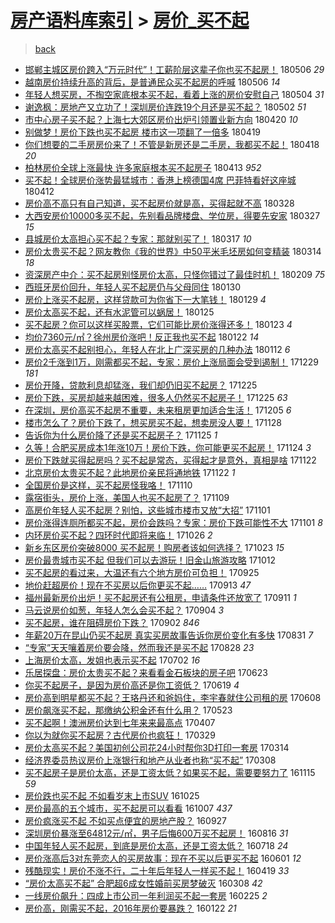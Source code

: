 [房产语料库索引](../../README.md)  > [房价_买不起](房价_买不起.md)
====
> [back](../README.md)

- [邯郸主城区房价跨入“万元时代”！工薪阶层这辈子你也买不起房！](http://jkwz.applinzi.com/ittc/7100001957332911120.html#%E9%82%AF%E9%83%B8%E4%B8%BB%E5%9F%8E%E5%8C%BA%E6%88%BF%E4%BB%B7%E8%B7%A8%E5%85%A5%E2%80%9C%E4%B8%87%E5%85%83%E6%97%B6%E4%BB%A3%E2%80%9D%EF%BC%81%E5%B7%A5%E8%96%AA%E9%98%B6%E5%B1%82%E8%BF%99%E8%BE%88%E5%AD%90%E4%BD%A0%E4%B9%9F%E4%B9%B0%E4%B8%8D%E8%B5%B7%E6%88%BF%EF%BC%81) 180506 *29* 
- [越南房价持续升高的背后，是普通民众买不起房的呼喊](http://jkwz.applinzi.com/ittc/7099959942087967761.html#%E8%B6%8A%E5%8D%97%E6%88%BF%E4%BB%B7%E6%8C%81%E7%BB%AD%E5%8D%87%E9%AB%98%E7%9A%84%E8%83%8C%E5%90%8E%EF%BC%8C%E6%98%AF%E6%99%AE%E9%80%9A%E6%B0%91%E4%BC%97%E4%B9%B0%E4%B8%8D%E8%B5%B7%E6%88%BF%E7%9A%84%E5%91%BC%E5%96%8A) 180506 *14* 
- [年轻人想买房，不掏空家底根本买不起，看着上涨的房价安慰自己](http://jkwz.applinzi.com/ittc/7098934873635161099.html#%E5%B9%B4%E8%BD%BB%E4%BA%BA%E6%83%B3%E4%B9%B0%E6%88%BF%EF%BC%8C%E4%B8%8D%E6%8E%8F%E7%A9%BA%E5%AE%B6%E5%BA%95%E6%A0%B9%E6%9C%AC%E4%B9%B0%E4%B8%8D%E8%B5%B7%EF%BC%8C%E7%9C%8B%E7%9D%80%E4%B8%8A%E6%B6%A8%E7%9A%84%E6%88%BF%E4%BB%B7%E5%AE%89%E6%85%B0%E8%87%AA%E5%B7%B1) 180504 *31* 
- [谢逸枫：房地产又立功了！深圳房价连跌19个月还是买不起？](http://jkwz.applinzi.com/ittc/7098642888743453707.html#%E8%B0%A2%E9%80%B8%E6%9E%AB%EF%BC%9A%E6%88%BF%E5%9C%B0%E4%BA%A7%E5%8F%88%E7%AB%8B%E5%8A%9F%E4%BA%86%EF%BC%81%E6%B7%B1%E5%9C%B3%E6%88%BF%E4%BB%B7%E8%BF%9E%E8%B7%8C19%E4%B8%AA%E6%9C%88%E8%BF%98%E6%98%AF%E4%B9%B0%E4%B8%8D%E8%B5%B7%EF%BC%9F) 180502 *51* 
- [市中心房子买不起？上海七大郊区房价出炉引领置业新方向](http://jkwz.applinzi.com/ittc/7093986099758367754.html#%E5%B8%82%E4%B8%AD%E5%BF%83%E6%88%BF%E5%AD%90%E4%B9%B0%E4%B8%8D%E8%B5%B7%EF%BC%9F%E4%B8%8A%E6%B5%B7%E4%B8%83%E5%A4%A7%E9%83%8A%E5%8C%BA%E6%88%BF%E4%BB%B7%E5%87%BA%E7%82%89%E5%BC%95%E9%A2%86%E7%BD%AE%E4%B8%9A%E6%96%B0%E6%96%B9%E5%90%91) 180420 *10* 
- [别做梦！房价下跌也买不起房 楼市这一项翻了一倍多](http://jkwz.applinzi.com/ittc/7093617120065881094.html#%E5%88%AB%E5%81%9A%E6%A2%A6%EF%BC%81%E6%88%BF%E4%BB%B7%E4%B8%8B%E8%B7%8C%E4%B9%9F%E4%B9%B0%E4%B8%8D%E8%B5%B7%E6%88%BF+%E6%A5%BC%E5%B8%82%E8%BF%99%E4%B8%80%E9%A1%B9%E7%BF%BB%E4%BA%86%E4%B8%80%E5%80%8D%E5%A4%9A) 180419  
- [你们想要的二手房房价来了！不管是新房还是二手房，我都买不起！](http://jkwz.applinzi.com/ittc/7093046081124566033.html#%E4%BD%A0%E4%BB%AC%E6%83%B3%E8%A6%81%E7%9A%84%E4%BA%8C%E6%89%8B%E6%88%BF%E6%88%BF%E4%BB%B7%E6%9D%A5%E4%BA%86%EF%BC%81%E4%B8%8D%E7%AE%A1%E6%98%AF%E6%96%B0%E6%88%BF%E8%BF%98%E6%98%AF%E4%BA%8C%E6%89%8B%E6%88%BF%EF%BC%8C%E6%88%91%E9%83%BD%E4%B9%B0%E4%B8%8D%E8%B5%B7%EF%BC%81) 180418 *20* 
- [柏林房价全球上涨最快 许多家庭根本买不起房子](http://jkwz.applinzi.com/ittc/7091371819888280587.html#%E6%9F%8F%E6%9E%97%E6%88%BF%E4%BB%B7%E5%85%A8%E7%90%83%E4%B8%8A%E6%B6%A8%E6%9C%80%E5%BF%AB+%E8%AE%B8%E5%A4%9A%E5%AE%B6%E5%BA%AD%E6%A0%B9%E6%9C%AC%E4%B9%B0%E4%B8%8D%E8%B5%B7%E6%88%BF%E5%AD%90) 180413 *952* 
- [买不起！全球房价涨势最猛城市：香港上榜德国4席 巴菲特看好这座城](http://jkwz.applinzi.com/ittc/7091060125085467659.html#%E4%B9%B0%E4%B8%8D%E8%B5%B7%EF%BC%81%E5%85%A8%E7%90%83%E6%88%BF%E4%BB%B7%E6%B6%A8%E5%8A%BF%E6%9C%80%E7%8C%9B%E5%9F%8E%E5%B8%82%EF%BC%9A%E9%A6%99%E6%B8%AF%E4%B8%8A%E6%A6%9C%E5%BE%B7%E5%9B%BD4%E5%B8%AD+%E5%B7%B4%E8%8F%B2%E7%89%B9%E7%9C%8B%E5%A5%BD%E8%BF%99%E5%BA%A7%E5%9F%8E) 180412  
- [房价高不高只有自己知道，买不起房价就是高，买得起就不高](http://jkwz.applinzi.com/ittc/7085636168622539782.html#%E6%88%BF%E4%BB%B7%E9%AB%98%E4%B8%8D%E9%AB%98%E5%8F%AA%E6%9C%89%E8%87%AA%E5%B7%B1%E7%9F%A5%E9%81%93%EF%BC%8C%E4%B9%B0%E4%B8%8D%E8%B5%B7%E6%88%BF%E4%BB%B7%E5%B0%B1%E6%98%AF%E9%AB%98%EF%BC%8C%E4%B9%B0%E5%BE%97%E8%B5%B7%E5%B0%B1%E4%B8%8D%E9%AB%98) 180328  
- [大西安房价10000多买不起，先别看品牌楼盘、学位房，得要先安家](http://jkwz.applinzi.com/ittc/7085216066483782662.html#%E5%A4%A7%E8%A5%BF%E5%AE%89%E6%88%BF%E4%BB%B710000%E5%A4%9A%E4%B9%B0%E4%B8%8D%E8%B5%B7%EF%BC%8C%E5%85%88%E5%88%AB%E7%9C%8B%E5%93%81%E7%89%8C%E6%A5%BC%E7%9B%98%E3%80%81%E5%AD%A6%E4%BD%8D%E6%88%BF%EF%BC%8C%E5%BE%97%E8%A6%81%E5%85%88%E5%AE%89%E5%AE%B6) 180327 *15* 
- [县城房价太高担心买不起？专家：那就别买了！](http://jkwz.applinzi.com/ittc/7081351435491214342.html#%E5%8E%BF%E5%9F%8E%E6%88%BF%E4%BB%B7%E5%A4%AA%E9%AB%98%E6%8B%85%E5%BF%83%E4%B9%B0%E4%B8%8D%E8%B5%B7%EF%BC%9F%E4%B8%93%E5%AE%B6%EF%BC%9A%E9%82%A3%E5%B0%B1%E5%88%AB%E4%B9%B0%E4%BA%86%EF%BC%81) 180317 *10* 
- [房价太贵买不起？网友教你《我的世界》中50平米毛坯房如何变精装](http://jkwz.applinzi.com/ittc/7080405910365406214.html#%E6%88%BF%E4%BB%B7%E5%A4%AA%E8%B4%B5%E4%B9%B0%E4%B8%8D%E8%B5%B7%EF%BC%9F%E7%BD%91%E5%8F%8B%E6%95%99%E4%BD%A0%E3%80%8A%E6%88%91%E7%9A%84%E4%B8%96%E7%95%8C%E3%80%8B%E4%B8%AD50%E5%B9%B3%E7%B1%B3%E6%AF%9B%E5%9D%AF%E6%88%BF%E5%A6%82%E4%BD%95%E5%8F%98%E7%B2%BE%E8%A3%85) 180314 *18* 
- [资深房产中介：买不起房别怪房价太高，只怪你错过了最佳时机！](http://jkwz.applinzi.com/ittc/7068124112273015825.html#%E8%B5%84%E6%B7%B1%E6%88%BF%E4%BA%A7%E4%B8%AD%E4%BB%8B%EF%BC%9A%E4%B9%B0%E4%B8%8D%E8%B5%B7%E6%88%BF%E5%88%AB%E6%80%AA%E6%88%BF%E4%BB%B7%E5%A4%AA%E9%AB%98%EF%BC%8C%E5%8F%AA%E6%80%AA%E4%BD%A0%E9%94%99%E8%BF%87%E4%BA%86%E6%9C%80%E4%BD%B3%E6%97%B6%E6%9C%BA%EF%BC%81) 180209 *75* 
- [西班牙房价回升，年轻人买不起房仍与父母同住](http://jkwz.applinzi.com/ittc/7064374394069976071.html#%E8%A5%BF%E7%8F%AD%E7%89%99%E6%88%BF%E4%BB%B7%E5%9B%9E%E5%8D%87%EF%BC%8C%E5%B9%B4%E8%BD%BB%E4%BA%BA%E4%B9%B0%E4%B8%8D%E8%B5%B7%E6%88%BF%E4%BB%8D%E4%B8%8E%E7%88%B6%E6%AF%8D%E5%90%8C%E4%BD%8F) 180130  
- [房价上涨买不起房，这样贷款可为你省下一大笔钱！](http://jkwz.applinzi.com/ittc/7064047863707730961.html#%E6%88%BF%E4%BB%B7%E4%B8%8A%E6%B6%A8%E4%B9%B0%E4%B8%8D%E8%B5%B7%E6%88%BF%EF%BC%8C%E8%BF%99%E6%A0%B7%E8%B4%B7%E6%AC%BE%E5%8F%AF%E4%B8%BA%E4%BD%A0%E7%9C%81%E4%B8%8B%E4%B8%80%E5%A4%A7%E7%AC%94%E9%92%B1%EF%BC%81) 180129 *4* 
- [房价太高买不起，还有水泥管可以蜗居！](http://jkwz.applinzi.com/ittc/7062563410992956432.html#%E6%88%BF%E4%BB%B7%E5%A4%AA%E9%AB%98%E4%B9%B0%E4%B8%8D%E8%B5%B7%EF%BC%8C%E8%BF%98%E6%9C%89%E6%B0%B4%E6%B3%A5%E7%AE%A1%E5%8F%AF%E4%BB%A5%E8%9C%97%E5%B1%85%EF%BC%81) 180125  
- [买不起房？你可以这样买股票，它们可能比房价涨得还多！](http://jkwz.applinzi.com/ittc/7061843733182415888.html#%E4%B9%B0%E4%B8%8D%E8%B5%B7%E6%88%BF%EF%BC%9F%E4%BD%A0%E5%8F%AF%E4%BB%A5%E8%BF%99%E6%A0%B7%E4%B9%B0%E8%82%A1%E7%A5%A8%EF%BC%8C%E5%AE%83%E4%BB%AC%E5%8F%AF%E8%83%BD%E6%AF%94%E6%88%BF%E4%BB%B7%E6%B6%A8%E5%BE%97%E8%BF%98%E5%A4%9A%EF%BC%81) 180123 *4* 
- [均价7360元/㎡？徐州房价涨吧！反正我也买不起](http://jkwz.applinzi.com/ittc/7061343982154417158.html#%E5%9D%87%E4%BB%B77360%E5%85%83%2F%E3%8E%A1%EF%BC%9F%E5%BE%90%E5%B7%9E%E6%88%BF%E4%BB%B7%E6%B6%A8%E5%90%A7%EF%BC%81%E5%8F%8D%E6%AD%A3%E6%88%91%E4%B9%9F%E4%B9%B0%E4%B8%8D%E8%B5%B7) 180122 *14* 
- [房价太高买不起别担心，年轻人在北上广深买房的几种办法](http://jkwz.applinzi.com/ittc/7057731307444896775.html#%E6%88%BF%E4%BB%B7%E5%A4%AA%E9%AB%98%E4%B9%B0%E4%B8%8D%E8%B5%B7%E5%88%AB%E6%8B%85%E5%BF%83%EF%BC%8C%E5%B9%B4%E8%BD%BB%E4%BA%BA%E5%9C%A8%E5%8C%97%E4%B8%8A%E5%B9%BF%E6%B7%B1%E4%B9%B0%E6%88%BF%E7%9A%84%E5%87%A0%E7%A7%8D%E5%8A%9E%E6%B3%95) 180112 *6* 
- [房价2千涨到1万，刚需都买不起，专家：房价上涨局面会受到遏制！](http://jkwz.applinzi.com/ittc/7052451942884705296.html#%E6%88%BF%E4%BB%B72%E5%8D%83%E6%B6%A8%E5%88%B01%E4%B8%87%EF%BC%8C%E5%88%9A%E9%9C%80%E9%83%BD%E4%B9%B0%E4%B8%8D%E8%B5%B7%EF%BC%8C%E4%B8%93%E5%AE%B6%EF%BC%9A%E6%88%BF%E4%BB%B7%E4%B8%8A%E6%B6%A8%E5%B1%80%E9%9D%A2%E4%BC%9A%E5%8F%97%E5%88%B0%E9%81%8F%E5%88%B6%EF%BC%81) 171229 *181* 
- [房价开降，贷款利息却猛涨，我们却仍旧买不起房？](http://jkwz.applinzi.com/ittc/7051044953185059857.html#%E6%88%BF%E4%BB%B7%E5%BC%80%E9%99%8D%EF%BC%8C%E8%B4%B7%E6%AC%BE%E5%88%A9%E6%81%AF%E5%8D%B4%E7%8C%9B%E6%B6%A8%EF%BC%8C%E6%88%91%E4%BB%AC%E5%8D%B4%E4%BB%8D%E6%97%A7%E4%B9%B0%E4%B8%8D%E8%B5%B7%E6%88%BF%EF%BC%9F) 171225  
- [房价下跌，买房却越来越困难，很多人仍然买不起房子！](http://jkwz.applinzi.com/ittc/7050796087516857361.html#%E6%88%BF%E4%BB%B7%E4%B8%8B%E8%B7%8C%EF%BC%8C%E4%B9%B0%E6%88%BF%E5%8D%B4%E8%B6%8A%E6%9D%A5%E8%B6%8A%E5%9B%B0%E9%9A%BE%EF%BC%8C%E5%BE%88%E5%A4%9A%E4%BA%BA%E4%BB%8D%E7%84%B6%E4%B9%B0%E4%B8%8D%E8%B5%B7%E6%88%BF%E5%AD%90%EF%BC%81) 171225 *63* 
- [在深圳，房价高买不起房不重要，未来租房更加适合生活！](http://jkwz.applinzi.com/ittc/7043549758583473169.html#%E5%9C%A8%E6%B7%B1%E5%9C%B3%EF%BC%8C%E6%88%BF%E4%BB%B7%E9%AB%98%E4%B9%B0%E4%B8%8D%E8%B5%B7%E6%88%BF%E4%B8%8D%E9%87%8D%E8%A6%81%EF%BC%8C%E6%9C%AA%E6%9D%A5%E7%A7%9F%E6%88%BF%E6%9B%B4%E5%8A%A0%E9%80%82%E5%90%88%E7%94%9F%E6%B4%BB%EF%BC%81) 171205 *6* 
- [楼市怎么了？房价下跌了，想买房买不起，想卖房没人要！](http://jkwz.applinzi.com/ittc/7040778439060096017.html#%E6%A5%BC%E5%B8%82%E6%80%8E%E4%B9%88%E4%BA%86%EF%BC%9F%E6%88%BF%E4%BB%B7%E4%B8%8B%E8%B7%8C%E4%BA%86%EF%BC%8C%E6%83%B3%E4%B9%B0%E6%88%BF%E4%B9%B0%E4%B8%8D%E8%B5%B7%EF%BC%8C%E6%83%B3%E5%8D%96%E6%88%BF%E6%B2%A1%E4%BA%BA%E8%A6%81%EF%BC%81) 171128  
- [告诉你为什么房价降了还是买不起房子？](http://jkwz.applinzi.com/ittc/7039951073777812496.html#%E5%91%8A%E8%AF%89%E4%BD%A0%E4%B8%BA%E4%BB%80%E4%B9%88%E6%88%BF%E4%BB%B7%E9%99%8D%E4%BA%86%E8%BF%98%E6%98%AF%E4%B9%B0%E4%B8%8D%E8%B5%B7%E6%88%BF%E5%AD%90%EF%BC%9F) 171125 *1* 
- [久等！合肥买房成本1年涨10万！房价下跌，你可能更买不起房！](http://jkwz.applinzi.com/ittc/7039432792348296208.html#%E4%B9%85%E7%AD%89%EF%BC%81%E5%90%88%E8%82%A5%E4%B9%B0%E6%88%BF%E6%88%90%E6%9C%AC1%E5%B9%B4%E6%B6%A810%E4%B8%87%EF%BC%81%E6%88%BF%E4%BB%B7%E4%B8%8B%E8%B7%8C%EF%BC%8C%E4%BD%A0%E5%8F%AF%E8%83%BD%E6%9B%B4%E4%B9%B0%E4%B8%8D%E8%B5%B7%E6%88%BF%EF%BC%81) 171124 *3* 
- [房价下跌就买得起房吗？买不起是常态，买得起才是意外，真相是啥](http://jkwz.applinzi.com/ittc/7038718719847564304.html#%E6%88%BF%E4%BB%B7%E4%B8%8B%E8%B7%8C%E5%B0%B1%E4%B9%B0%E5%BE%97%E8%B5%B7%E6%88%BF%E5%90%97%EF%BC%9F%E4%B9%B0%E4%B8%8D%E8%B5%B7%E6%98%AF%E5%B8%B8%E6%80%81%EF%BC%8C%E4%B9%B0%E5%BE%97%E8%B5%B7%E6%89%8D%E6%98%AF%E6%84%8F%E5%A4%96%EF%BC%8C%E7%9C%9F%E7%9B%B8%E6%98%AF%E5%95%A5) 171122  
- [北京房价太贵买不起？此地房价亲民将通地铁](http://jkwz.applinzi.com/ittc/7038703956786676753.html#%E5%8C%97%E4%BA%AC%E6%88%BF%E4%BB%B7%E5%A4%AA%E8%B4%B5%E4%B9%B0%E4%B8%8D%E8%B5%B7%EF%BC%9F%E6%AD%A4%E5%9C%B0%E6%88%BF%E4%BB%B7%E4%BA%B2%E6%B0%91%E5%B0%86%E9%80%9A%E5%9C%B0%E9%93%81) 171122 *1* 
- [全国房价是这样，买不起房怪我咯！](http://jkwz.applinzi.com/ittc/7034318585890079761.html#%E5%85%A8%E5%9B%BD%E6%88%BF%E4%BB%B7%E6%98%AF%E8%BF%99%E6%A0%B7%EF%BC%8C%E4%B9%B0%E4%B8%8D%E8%B5%B7%E6%88%BF%E6%80%AA%E6%88%91%E5%92%AF%EF%BC%81) 171110  
- [露宿街头，房价上涨，美国人也买不起房了？](http://jkwz.applinzi.com/ittc/7033889962905306129.html#%E9%9C%B2%E5%AE%BF%E8%A1%97%E5%A4%B4%EF%BC%8C%E6%88%BF%E4%BB%B7%E4%B8%8A%E6%B6%A8%EF%BC%8C%E7%BE%8E%E5%9B%BD%E4%BA%BA%E4%B9%9F%E4%B9%B0%E4%B8%8D%E8%B5%B7%E6%88%BF%E4%BA%86%EF%BC%9F) 171109  
- [高房价年轻人买不起房？别怕，这些城市楼市又放“大招”](http://jkwz.applinzi.com/ittc/7031116410883933200.html#%E9%AB%98%E6%88%BF%E4%BB%B7%E5%B9%B4%E8%BD%BB%E4%BA%BA%E4%B9%B0%E4%B8%8D%E8%B5%B7%E6%88%BF%EF%BC%9F%E5%88%AB%E6%80%95%EF%BC%8C%E8%BF%99%E4%BA%9B%E5%9F%8E%E5%B8%82%E6%A5%BC%E5%B8%82%E5%8F%88%E6%94%BE%E2%80%9C%E5%A4%A7%E6%8B%9B%E2%80%9D) 171101  
- [房价涨得连厕所都买不起，房价会跌吗？专家：房价下跌可能性不大](http://jkwz.applinzi.com/ittc/7031029121889600528.html#%E6%88%BF%E4%BB%B7%E6%B6%A8%E5%BE%97%E8%BF%9E%E5%8E%95%E6%89%80%E9%83%BD%E4%B9%B0%E4%B8%8D%E8%B5%B7%EF%BC%8C%E6%88%BF%E4%BB%B7%E4%BC%9A%E8%B7%8C%E5%90%97%EF%BC%9F%E4%B8%93%E5%AE%B6%EF%BC%9A%E6%88%BF%E4%BB%B7%E4%B8%8B%E8%B7%8C%E5%8F%AF%E8%83%BD%E6%80%A7%E4%B8%8D%E5%A4%A7) 171101 *8* 
- [内环房价买不起？四环时代即将来临！](http://jkwz.applinzi.com/ittc/7028752147385156624.html#%E5%86%85%E7%8E%AF%E6%88%BF%E4%BB%B7%E4%B9%B0%E4%B8%8D%E8%B5%B7%EF%BC%9F%E5%9B%9B%E7%8E%AF%E6%97%B6%E4%BB%A3%E5%8D%B3%E5%B0%86%E6%9D%A5%E4%B8%B4%EF%BC%81) 171026 *2* 
- [新乡东区房价突破8000 买不起房！购房者该如何选择？](http://jkwz.applinzi.com/ittc/7027651813568939024.html#%E6%96%B0%E4%B9%A1%E4%B8%9C%E5%8C%BA%E6%88%BF%E4%BB%B7%E7%AA%81%E7%A0%B48000+%E4%B9%B0%E4%B8%8D%E8%B5%B7%E6%88%BF%EF%BC%81%E8%B4%AD%E6%88%BF%E8%80%85%E8%AF%A5%E5%A6%82%E4%BD%95%E9%80%89%E6%8B%A9%EF%BC%9F) 171023 *15* 
- [房价最贵城市买不起 但我们可以去游玩！旧金山旅游攻略](http://jkwz.applinzi.com/ittc/7023613777247994897.html#%E6%88%BF%E4%BB%B7%E6%9C%80%E8%B4%B5%E5%9F%8E%E5%B8%82%E4%B9%B0%E4%B8%8D%E8%B5%B7+%E4%BD%86%E6%88%91%E4%BB%AC%E5%8F%AF%E4%BB%A5%E5%8E%BB%E6%B8%B8%E7%8E%A9%EF%BC%81%E6%97%A7%E9%87%91%E5%B1%B1%E6%97%85%E6%B8%B8%E6%94%BB%E7%95%A5) 171012  
- [买不起房的看过来，大温还有六个地方房价可负担！](http://jkwz.applinzi.com/ittc/7017203257603261457.html#%E4%B9%B0%E4%B8%8D%E8%B5%B7%E6%88%BF%E7%9A%84%E7%9C%8B%E8%BF%87%E6%9D%A5%EF%BC%8C%E5%A4%A7%E6%B8%A9%E8%BF%98%E6%9C%89%E5%85%AD%E4%B8%AA%E5%9C%B0%E6%96%B9%E6%88%BF%E4%BB%B7%E5%8F%AF%E8%B4%9F%E6%8B%85%EF%BC%81) 170925  
- [地价赶超房价！现在不买房以后你更买不起……](http://jkwz.applinzi.com/ittc/7012832792193532944.html#%E5%9C%B0%E4%BB%B7%E8%B5%B6%E8%B6%85%E6%88%BF%E4%BB%B7%EF%BC%81%E7%8E%B0%E5%9C%A8%E4%B8%8D%E4%B9%B0%E6%88%BF%E4%BB%A5%E5%90%8E%E4%BD%A0%E6%9B%B4%E4%B9%B0%E4%B8%8D%E8%B5%B7%E2%80%A6%E2%80%A6) 170913 *47* 
- [福州最新房价出炉！买不起房还有公租房，申请条件还放宽了](http://jkwz.applinzi.com/ittc/7011987442280956688.html#%E7%A6%8F%E5%B7%9E%E6%9C%80%E6%96%B0%E6%88%BF%E4%BB%B7%E5%87%BA%E7%82%89%EF%BC%81%E4%B9%B0%E4%B8%8D%E8%B5%B7%E6%88%BF%E8%BF%98%E6%9C%89%E5%85%AC%E7%A7%9F%E6%88%BF%EF%BC%8C%E7%94%B3%E8%AF%B7%E6%9D%A1%E4%BB%B6%E8%BF%98%E6%94%BE%E5%AE%BD%E4%BA%86) 170911 *1* 
- [马云说房价如葱，年轻人怎么会买不起？](http://jkwz.applinzi.com/ittc/7009586718200824848.html#%E9%A9%AC%E4%BA%91%E8%AF%B4%E6%88%BF%E4%BB%B7%E5%A6%82%E8%91%B1%EF%BC%8C%E5%B9%B4%E8%BD%BB%E4%BA%BA%E6%80%8E%E4%B9%88%E4%BC%9A%E4%B9%B0%E4%B8%8D%E8%B5%B7%EF%BC%9F) 170904 *3* 
- [买不起房，谁在阻碍房价下跌？](http://jkwz.applinzi.com/ittc/7008667849336554513.html#%E4%B9%B0%E4%B8%8D%E8%B5%B7%E6%88%BF%EF%BC%8C%E8%B0%81%E5%9C%A8%E9%98%BB%E7%A2%8D%E6%88%BF%E4%BB%B7%E4%B8%8B%E8%B7%8C%EF%BC%9F) 170902 *846* 
- [年薪20万在昆山仍买不起房 真实买房故事告诉你房价变化有多快](http://jkwz.applinzi.com/ittc/7008098344218657808.html#%E5%B9%B4%E8%96%AA20%E4%B8%87%E5%9C%A8%E6%98%86%E5%B1%B1%E4%BB%8D%E4%B9%B0%E4%B8%8D%E8%B5%B7%E6%88%BF+%E7%9C%9F%E5%AE%9E%E4%B9%B0%E6%88%BF%E6%95%85%E4%BA%8B%E5%91%8A%E8%AF%89%E4%BD%A0%E6%88%BF%E4%BB%B7%E5%8F%98%E5%8C%96%E6%9C%89%E5%A4%9A%E5%BF%AB) 170831 *7* 
- [“专家”天天嚷着房价要会降，然而我还是买不起](http://jkwz.applinzi.com/ittc/7007005528247763984.html#%E2%80%9C%E4%B8%93%E5%AE%B6%E2%80%9D%E5%A4%A9%E5%A4%A9%E5%9A%B7%E7%9D%80%E6%88%BF%E4%BB%B7%E8%A6%81%E4%BC%9A%E9%99%8D%EF%BC%8C%E7%84%B6%E8%80%8C%E6%88%91%E8%BF%98%E6%98%AF%E4%B9%B0%E4%B8%8D%E8%B5%B7) 170828 *23* 
- [上海房价太高，发姐也表示买不起](http://jkwz.applinzi.com/ittc/6985814626242397189.html#%E4%B8%8A%E6%B5%B7%E6%88%BF%E4%BB%B7%E5%A4%AA%E9%AB%98%EF%BC%8C%E5%8F%91%E5%A7%90%E4%B9%9F%E8%A1%A8%E7%A4%BA%E4%B9%B0%E4%B8%8D%E8%B5%B7) 170702 *16* 
- [乐居探盘：房价太贵买不起？来看看金石板块的房子吧](http://jkwz.applinzi.com/ittc/6982391780874912772.html#%E4%B9%90%E5%B1%85%E6%8E%A2%E7%9B%98%EF%BC%9A%E6%88%BF%E4%BB%B7%E5%A4%AA%E8%B4%B5%E4%B9%B0%E4%B8%8D%E8%B5%B7%EF%BC%9F%E6%9D%A5%E7%9C%8B%E7%9C%8B%E9%87%91%E7%9F%B3%E6%9D%BF%E5%9D%97%E7%9A%84%E6%88%BF%E5%AD%90%E5%90%A7) 170623  
- [你买不起房子，是因为房价高还是你工资低？](http://jkwz.applinzi.com/ittc/6981016040929494020.html#%E4%BD%A0%E4%B9%B0%E4%B8%8D%E8%B5%B7%E6%88%BF%E5%AD%90%EF%BC%8C%E6%98%AF%E5%9B%A0%E4%B8%BA%E6%88%BF%E4%BB%B7%E9%AB%98%E8%BF%98%E6%98%AF%E4%BD%A0%E5%B7%A5%E8%B5%84%E4%BD%8E%EF%BC%9F) 170619 *4* 
- [房价高到明星都买不起？王珞丹还和爸妈住，李宇春就住公司租的房](http://jkwz.applinzi.com/ittc/6976768339266257925.html#%E6%88%BF%E4%BB%B7%E9%AB%98%E5%88%B0%E6%98%8E%E6%98%9F%E9%83%BD%E4%B9%B0%E4%B8%8D%E8%B5%B7%EF%BC%9F%E7%8E%8B%E7%8F%9E%E4%B8%B9%E8%BF%98%E5%92%8C%E7%88%B8%E5%A6%88%E4%BD%8F%EF%BC%8C%E6%9D%8E%E5%AE%87%E6%98%A5%E5%B0%B1%E4%BD%8F%E5%85%AC%E5%8F%B8%E7%A7%9F%E7%9A%84%E6%88%BF) 170608  
- [房价飙涨买不起，那缴纳公积金还有什么用？](http://jkwz.applinzi.com/ittc/6970871062316188676.html#%E6%88%BF%E4%BB%B7%E9%A3%99%E6%B6%A8%E4%B9%B0%E4%B8%8D%E8%B5%B7%EF%BC%8C%E9%82%A3%E7%BC%B4%E7%BA%B3%E5%85%AC%E7%A7%AF%E9%87%91%E8%BF%98%E6%9C%89%E4%BB%80%E4%B9%88%E7%94%A8%EF%BC%9F) 170523  
- [买不起啊！澳洲房价达到七年来来最高点](http://jkwz.applinzi.com/ittc/6953753581218956292.html#%E4%B9%B0%E4%B8%8D%E8%B5%B7%E5%95%8A%EF%BC%81%E6%BE%B3%E6%B4%B2%E6%88%BF%E4%BB%B7%E8%BE%BE%E5%88%B0%E4%B8%83%E5%B9%B4%E6%9D%A5%E6%9D%A5%E6%9C%80%E9%AB%98%E7%82%B9) 170407  
- [你以为就你买不起房？古代房价也疯狂！](http://jkwz.applinzi.com/ittc/6950039110742967301.html#%E4%BD%A0%E4%BB%A5%E4%B8%BA%E5%B0%B1%E4%BD%A0%E4%B9%B0%E4%B8%8D%E8%B5%B7%E6%88%BF%EF%BC%9F%E5%8F%A4%E4%BB%A3%E6%88%BF%E4%BB%B7%E4%B9%9F%E7%96%AF%E7%8B%82%EF%BC%81) 170329  
- [房价太高买不起？美国初创公司花24小时帮你3D打印一套房](http://jkwz.applinzi.com/ittc/6944940581620024325.html#%E6%88%BF%E4%BB%B7%E5%A4%AA%E9%AB%98%E4%B9%B0%E4%B8%8D%E8%B5%B7%EF%BC%9F%E7%BE%8E%E5%9B%BD%E5%88%9D%E5%88%9B%E5%85%AC%E5%8F%B8%E8%8A%B124%E5%B0%8F%E6%97%B6%E5%B8%AE%E4%BD%A03D%E6%89%93%E5%8D%B0%E4%B8%80%E5%A5%97%E6%88%BF) 170314  
- [经济界委员热议房价上涨银行和地产从业者也称“买不起”](http://jkwz.applinzi.com/ittc/6942488118782592004.html#%E7%BB%8F%E6%B5%8E%E7%95%8C%E5%A7%94%E5%91%98%E7%83%AD%E8%AE%AE%E6%88%BF%E4%BB%B7%E4%B8%8A%E6%B6%A8%E9%93%B6%E8%A1%8C%E5%92%8C%E5%9C%B0%E4%BA%A7%E4%BB%8E%E4%B8%9A%E8%80%85%E4%B9%9F%E7%A7%B0%E2%80%9C%E4%B9%B0%E4%B8%8D%E8%B5%B7%E2%80%9D) 170308  
- [买不起房子是房价太高，还是工资太低？如果买不起，需要要努力了](http://jkwz.applinzi.com/ittc/6900731947189273604.html#%E4%B9%B0%E4%B8%8D%E8%B5%B7%E6%88%BF%E5%AD%90%E6%98%AF%E6%88%BF%E4%BB%B7%E5%A4%AA%E9%AB%98%EF%BC%8C%E8%BF%98%E6%98%AF%E5%B7%A5%E8%B5%84%E5%A4%AA%E4%BD%8E%EF%BC%9F%E5%A6%82%E6%9E%9C%E4%B9%B0%E4%B8%8D%E8%B5%B7%EF%BC%8C%E9%9C%80%E8%A6%81%E8%A6%81%E5%8A%AA%E5%8A%9B%E4%BA%86) 161115 *59* 
- [房价跌也买不起 不如看岁末上市SUV](http://jkwz.applinzi.com/ittc/6892873401932186628.html#%E6%88%BF%E4%BB%B7%E8%B7%8C%E4%B9%9F%E4%B9%B0%E4%B8%8D%E8%B5%B7+%E4%B8%8D%E5%A6%82%E7%9C%8B%E5%B2%81%E6%9C%AB%E4%B8%8A%E5%B8%82SUV) 161025  
- [房价最高的五个城市，买不起房可以看看](http://jkwz.applinzi.com/ittc/6886232066038957060.html#%E6%88%BF%E4%BB%B7%E6%9C%80%E9%AB%98%E7%9A%84%E4%BA%94%E4%B8%AA%E5%9F%8E%E5%B8%82%EF%BC%8C%E4%B9%B0%E4%B8%8D%E8%B5%B7%E6%88%BF%E5%8F%AF%E4%BB%A5%E7%9C%8B%E7%9C%8B) 161007 *437* 
- [房价疯涨买不起 不如买点便宜的房地产股？](http://jkwz.applinzi.com/ittc/6882605288472970244.html#%E6%88%BF%E4%BB%B7%E7%96%AF%E6%B6%A8%E4%B9%B0%E4%B8%8D%E8%B5%B7+%E4%B8%8D%E5%A6%82%E4%B9%B0%E7%82%B9%E4%BE%BF%E5%AE%9C%E7%9A%84%E6%88%BF%E5%9C%B0%E4%BA%A7%E8%82%A1%EF%BC%9F) 160927  
- [深圳房价暴涨至64812元/㎡，男子后悔600万买不起房！](http://jkwz.applinzi.com/ittc/6867008739005170693.html#%E6%B7%B1%E5%9C%B3%E6%88%BF%E4%BB%B7%E6%9A%B4%E6%B6%A8%E8%87%B364812%E5%85%83%2F%E3%8E%A1%EF%BC%8C%E7%94%B7%E5%AD%90%E5%90%8E%E6%82%94600%E4%B8%87%E4%B9%B0%E4%B8%8D%E8%B5%B7%E6%88%BF%EF%BC%81) 160816 *31* 
- [中国年轻人买不起房，到底是房价太高，还是工资太低？](http://jkwz.applinzi.com/ittc/6856184583514752005.html#%E4%B8%AD%E5%9B%BD%E5%B9%B4%E8%BD%BB%E4%BA%BA%E4%B9%B0%E4%B8%8D%E8%B5%B7%E6%88%BF%EF%BC%8C%E5%88%B0%E5%BA%95%E6%98%AF%E6%88%BF%E4%BB%B7%E5%A4%AA%E9%AB%98%EF%BC%8C%E8%BF%98%E6%98%AF%E5%B7%A5%E8%B5%84%E5%A4%AA%E4%BD%8E%EF%BC%9F) 160718 *24* 
- [房价涨高后3对东莞恋人的买房故事：现在不买以后更买不起](http://jkwz.applinzi.com/ittc/6838686571959944196.html#%E6%88%BF%E4%BB%B7%E6%B6%A8%E9%AB%98%E5%90%8E3%E5%AF%B9%E4%B8%9C%E8%8E%9E%E6%81%8B%E4%BA%BA%E7%9A%84%E4%B9%B0%E6%88%BF%E6%95%85%E4%BA%8B%EF%BC%9A%E7%8E%B0%E5%9C%A8%E4%B8%8D%E4%B9%B0%E4%BB%A5%E5%90%8E%E6%9B%B4%E4%B9%B0%E4%B8%8D%E8%B5%B7) 160601 *12* 
- [残酷现实！房价不涨不行，二十年后年轻人一样买不起！](http://jkwz.applinzi.com/ittc/6822797804564907012.html#%E6%AE%8B%E9%85%B7%E7%8E%B0%E5%AE%9E%EF%BC%81%E6%88%BF%E4%BB%B7%E4%B8%8D%E6%B6%A8%E4%B8%8D%E8%A1%8C%EF%BC%8C%E4%BA%8C%E5%8D%81%E5%B9%B4%E5%90%8E%E5%B9%B4%E8%BD%BB%E4%BA%BA%E4%B8%80%E6%A0%B7%E4%B9%B0%E4%B8%8D%E8%B5%B7%EF%BC%81) 160419 *33* 
- [“房价太高买不起” 合肥超6成女性婚前买房梦破灭](http://jkwz.applinzi.com/ittc/6807155384733139972.html#%E2%80%9C%E6%88%BF%E4%BB%B7%E5%A4%AA%E9%AB%98%E4%B9%B0%E4%B8%8D%E8%B5%B7%E2%80%9D+%E5%90%88%E8%82%A5%E8%B6%856%E6%88%90%E5%A5%B3%E6%80%A7%E5%A9%9A%E5%89%8D%E4%B9%B0%E6%88%BF%E6%A2%A6%E7%A0%B4%E7%81%AD) 160308 *42* 
- [一线房价飙升：四成上市公司一年利润买不起一套房](http://jkwz.applinzi.com/ittc/6802811248945136645.html#%E4%B8%80%E7%BA%BF%E6%88%BF%E4%BB%B7%E9%A3%99%E5%8D%87%EF%BC%9A%E5%9B%9B%E6%88%90%E4%B8%8A%E5%B8%82%E5%85%AC%E5%8F%B8%E4%B8%80%E5%B9%B4%E5%88%A9%E6%B6%A6%E4%B9%B0%E4%B8%8D%E8%B5%B7%E4%B8%80%E5%A5%97%E6%88%BF) 160225 *2* 
- [房价高，刚需买不起，2016年房价要暴跌？](http://jkwz.applinzi.com/ittc/6790249950524998660.html#%E6%88%BF%E4%BB%B7%E9%AB%98%EF%BC%8C%E5%88%9A%E9%9C%80%E4%B9%B0%E4%B8%8D%E8%B5%B7%EF%BC%8C2016%E5%B9%B4%E6%88%BF%E4%BB%B7%E8%A6%81%E6%9A%B4%E8%B7%8C%EF%BC%9F) 160122 *21* 
